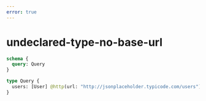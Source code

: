 ```yaml
---
error: true
---
```


# undeclared-type-no-base-url

```graphql @schema
schema {
  query: Query
}

type Query {
  users: [User] @http(url: "http://jsonplaceholder.typicode.com/users")
}
```
